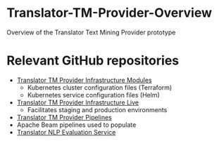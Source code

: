 # Translator-TM-Provider-Overview
Overview of the Translator Text Mining Provider prototype



# Relevant GitHub repositories
* [Translator TM Provider Infrastructure Modules](https://github.com/UCDenver-ccp/Translator-TM-Provider-Infrastructure-Modules)
  * Kubernetes cluster configuration files (Terraform)
  * Kubernetes service configuration files (Helm)
* [Translator TM Provider Infrastructure Live](https://github.com/UCDenver-ccp/Translator-TM-Provider-Infrastructure-Live)
  * Facilitates staging and production environments
* [Translator TM Provider Pipelines](https://github.com/UCDenver-ccp/Translator-TM-Provider-Pipelines)
 * Apache Beam pipelines used to populate 
* [Translator NLP Evaluation Service](https://github.com/UCDenver-ccp/Translator-nlp-eval-service)

